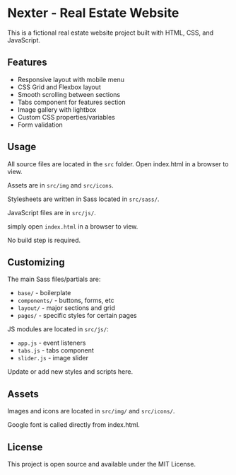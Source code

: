 # Nexter - Real Estate Website

This is a fictional real estate website project built with HTML, CSS, and JavaScript.

## Features

- Responsive layout with mobile menu
- CSS Grid and Flexbox layout
- Smooth scrolling between sections 
- Tabs component for features section
- Image gallery with lightbox
- Custom CSS properties/variables
- Form validation

## Usage

All source files are located in the `src` folder. Open index.html in a browser to view.

Assets are in `src/img` and `src/icons`.

Stylesheets are written in Sass located in `src/sass/`.

JavaScript files are in `src/js/`.

 simply open `index.html` in a browser to view.

No build step is required.

## Customizing

The main Sass files/partials are:

- `base/` - boilerplate
- `components/` - buttons, forms, etc
- `layout/` - major sections and grid
- `pages/` - specific styles for certain pages

JS modules are located in `src/js/`:

- `app.js` - event listeners
- `tabs.js` - tabs component
- `slider.js` - image slider 

Update or add new styles and scripts here.

## Assets

Images and icons are located in `src/img/` and `src/icons/`.

Google font is called directly from index.html.

## License

This project is open source and available under the MIT License.
